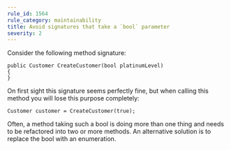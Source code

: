 ```yaml
---
rule_id: 1564
rule_category: maintainability
title: Avoid signatures that take a `bool` parameter
severity: 2
---
```

Consider the following method signature:

	public Customer CreateCustomer(bool platinumLevel)
	{
	}

On first sight this signature seems perfectly fine, but when calling this method you will lose this purpose completely:

	Customer customer = CreateCustomer(true);

Often, a method taking such a bool is doing more than one thing and needs to be refactored into two or more methods. An alternative solution is to replace the bool with an enumeration.
